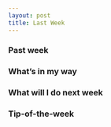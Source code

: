 ```yaml
---
layout: post
title: Last Week
---
```


### Past week

### What’s in my way

### What will I do next week

### Tip-of-the-week
